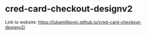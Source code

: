 # cred-card-checkout-designv2

Link to website: https://lukamiljkovic.github.io/cred-card-checkout-designv2/
